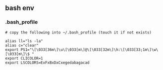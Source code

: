 ## bash env

### .bash_profile

    # copy the following into ~/.bash_profile (touch it if not exists)

    alias ll="ls -la"
    alias c="clear"
    export PS1="\[\033[36m\]\u\[\033[m\]@\[\033[32m\]\h:\[\033[33;1m\]\w\[\033[m\]\$ "
    export CLICOLOR=1
    export LSCOLORS=ExFxBxDxCxegedabagacad